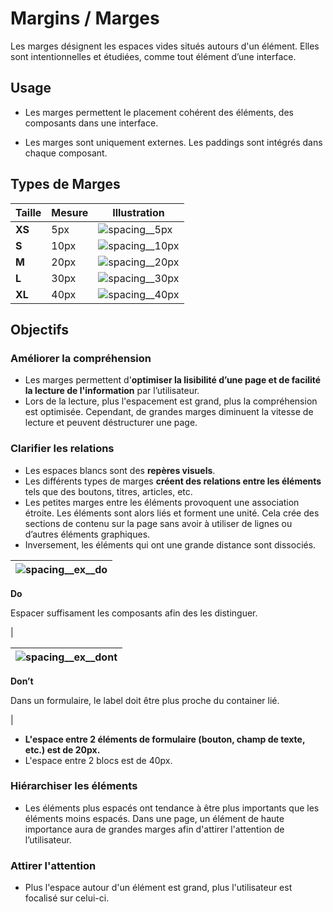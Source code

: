 # Margins / Marges

Les marges désignent les espaces vides situés autours d'un élément.
Elles sont intentionnelles et étudiées, comme tout élément d’une interface.

## Usage

- Les marges permettent le placement cohérent des éléments, des composants dans une interface.

- Les marges sont uniquement externes. Les paddings sont intégrés dans chaque composant.

## Types de Marges

Taille | Mesure | Illustration
------------ | ------------- | ------------- |
**XS** | 5px | ![spacing__5px](components/LAYOUT/Margins/design/spacing__5px.png)
**S** | 10px | ![spacing__10px](components/LAYOUT/Margins/design/spacing__10px.png)
**M** | 20px | ![spacing__20px](components/LAYOUT/Margins/design/spacing__20px.png)
**L** | 30px | ![spacing__30px](components/LAYOUT/Margins/design/spacing__30px.png)
**XL** | 40px | ![spacing__40px](components/LAYOUT/Margins/design/spacing__40px.png)

## Objectifs

### Améliorer la compréhension

- Les marges permettent d'**optimiser la lisibilité d’une page et de facilité la lecture de l'information** par l’utilisateur.
- Lors de la lecture, plus l'espacement est grand, plus la compréhension est optimisée. Cependant, de grandes marges diminuent la vitesse de lecture et peuvent déstructurer une page.

### Clarifier les relations

- Les espaces blancs sont des **repères visuels**.
- Les différents types de marges **créent des relations entre les éléments** tels que des boutons, titres, articles, etc.
- Les petites marges entre les éléments provoquent une association étroite. Les éléments sont alors liés et forment une unité. Cela crée des sections de contenu sur la page sans avoir à utiliser de lignes ou d’autres éléments graphiques.
- Inversement, les éléments qui ont une grande distance sont dissociés.


<div class="do-dont">
 <div class="do">

![spacing__ex__do](components/LAYOUT/Margins/design/spacing__ex__do.png) |
------------ |
**Do**
<p class="legende">Espacer suffisament les composants afin des les distinguer.</p> |

 </div>
</div>


<div class="do-dont">
 <div class="dont">

![spacing__ex__dont](components/LAYOUT/Margins/design/spacing__ex__dont.png) |
------------ |
**Don’t** 
<p class="legende">Dans un formulaire, le label doit être plus proche du container lié.</p> |

 </div>
</div>


- **L'espace entre 2 éléments de formulaire (bouton, champ de texte, etc.) est de 20px.**
- L'espace entre 2 blocs est de 40px.

### Hiérarchiser les éléments

- Les éléments plus espacés ont tendance à être plus importants que les éléments moins espacés. Dans une page, un élément de haute importance aura de grandes marges afin d'attirer l'attention de l’utilisateur.

### Attirer l'attention

- Plus l'espace autour d'un élément est grand, plus l'utilisateur est focalisé sur celui-ci.
